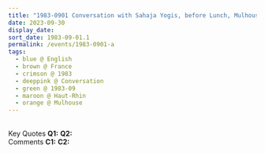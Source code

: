 ```yaml
---
title: "1983-0901 Conversation with Sahaja Yogis, before Lunch, Mulhouse, Haut-Rhin, France"
date: 2023-09-30
display_date: 
sort_date: 1983-09-01.1
permalink: /events/1983-0901-a
tags:
  - blue @ English
  - brown @ France
  - crimson @ 1983
  - deeppink @ Conversation
  - green @ 1983-09
  - maroon @ Haut-Rhin
  - orange @ Mulhouse
---
```


<br>

<wave-list>
  <list-title color="DarkSeaGreen" width="55">Key Quotes</list-title>
  <list-item color="BlanchedAlmond" width="280"><b>Q1:</b> <i></i></list-item>
  <list-item color="Lavender" width="280"><b>Q2:</b> <i></i></list-item>
</wave-list>

<br>

<wave-list>
  <list-title color="DarkSeaGreen" width="55">Comments</list-title>
  <list-item color="BlanchedAlmond" width="280"><b>C1:</b> <i></i></list-item>
  <list-item color="Lavender" width="280"><b>C2:</b> <i></i></list-item>
</wave-list>